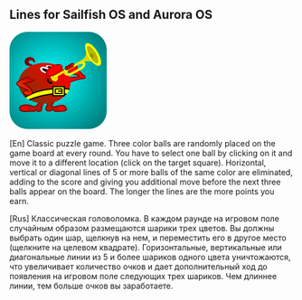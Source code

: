 ## Lines for Sailfish OS and Aurora OS

![icon](icons/harbour-lines.svg)

[En]
Classic puzzle game. Three color balls are randomly placed on the game board at every round. You have to select one ball by clicking on it and move it to a different location (click on the target square).  Horizontal, vertical or diagonal lines of 5 or more balls of the same color are eliminated, adding to the score and giving you additional move before the next three balls appear on the board. The longer the lines are the more points you earn.

[Rus]
Классическая головоломка. В каждом раунде на игровом поле случайным образом размещаются шарики трех цветов. Вы должны выбрать один шар, щелкнув на нем, и переместить его в другое место (щелкните на целевом квадрате). Горизонтальные, вертикальные или диагональные линии из 5 и более шариков одного цвета уничтожаются, что увеличивает количество очков и дает дополнительный ход до появления на игровом поле следующих трех шариков. Чем длиннее линии, тем больше очков вы заработаете.
